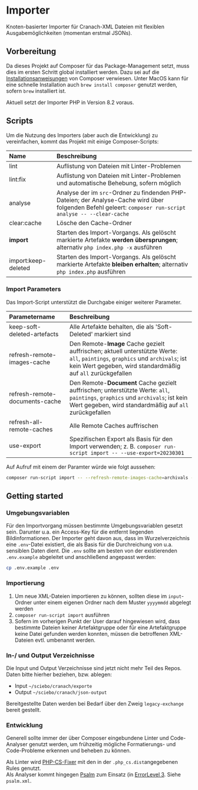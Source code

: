 # Importer

Knoten-basierter Importer für Cranach-XML Dateien mit flexiblen Ausgabemöglichkeiten (momentan erstmal JSONs).


## Vorbereitung 

Da dieses Projekt auf Composer für das Package-Management setzt, muss dies im ersten Schritt global installiert werden.
Dazu sei auf die [Installationsanweisungen](https://getcomposer.org/doc/00-intro.md#installation-linux-unix-macos) von Composer verwiesen.
Unter MacOS kann für eine schnelle Installation auch `brew install composer` genutzt werden, sofern `brew` installiert ist.

Aktuell setzt der Importer PHP in Version 8.2 voraus.

## Scripts
Um die Nutzung des Importers (aber auch die Entwicklung) zu vereinfachen, kommt das Projekt mit einige Composer-Scripts:

| Name | Beschreibung |
| :-- | :-- |
| lint | Auflistung von Dateien mit Linter-Problemen |
| lint:fix | Auflistung von Dateien mit Linter-Problemen und automatische Behebung, sofern möglich |
| analyse | Analyse der  im `src`-Ordner zu findenden PHP-Dateien; der Analyse-Cache wird über folgenden Befehl geleert: `composer run-script analyse -- --clear-cache` |
| clear:cache | Lösche den Cache-Ordner |
| **import** | Starten des Import-Vorgangs. Als gelöscht markierte Artefakte **werden übersprungen**; alternativ  `php index.php -x` ausführen |
| import:keep-deleted | Starten des Import-Vorgangs. Als gelöscht markierte Artefakte **bleiben erhalten**; alternativ  `php index.php` ausführen |

### Import Parameters
Das Import-Script unterstützt die Durchgabe einiger weiterer Parameter.

| Parametername | Beschreibung |
| :-- | :-- |
| keep-soft-deleted-artefacts | Alle Artefakte behalten, die als 'Soft-Deleted' markiert sind |
| refresh-remote-images-cache | Den Remote-**Image** Cache gezielt auffrischen; aktuell unterstützte Werte: `all`, `paintings`, `graphics` und `archivals`; ist kein Wert gegeben, wird standardmäßig auf `all` zurückgefallen |
| refresh-remote-documents-cache | Den Remote-**Document** Cache gezielt auffrischen; unterstützte Werte: `all`, `paintings`, `graphics` und `archivals`; ist kein Wert gegeben, wird standardmäßig auf `all` zurückgefallen |
| refresh-all-remote-caches | Alle Remote Caches auffrischen |
| use-export | Spezifischen Export als Basis für den Import verwenden; z. B. `composer run-script import -- --use-export=20230301` |


Auf Aufruf mit einem der Paramter würde wie folgt aussehen:

```sh
composer run-script import -- --refresh-remote-images-cache=archivals --refresh-remote-documents-cache=archivals
```


## Getting started

### Umgebungsvariablen
Für den Importvorgang müssen bestimmte Umgebungsvariablen gesetzt sein. Darunter u.a. ein Access-Key für die entfernt liegenden Bildinformationen.
Der Importer geht davon aus, dass im Wurzelverzeichnis eine `.env`-Datei existiert, die als Basis für die Durchreichung von u.a. sensiblen Daten dient.
Die `.env` sollte am besten von der existierenden `.env.example` abgeleitet und anschließend angepasst werden:

```bash
cp .env.example .env
```

### Importierung
1. Um neue XML-Dateien importieren zu können, sollten diese im `input`-Ordner unter einem eigenen Ordner nach dem Muster `yyyymmdd` abgelegt werden
2. `composer run-script import` ausführen
3. Sofern im vorherigen Punkt der User darauf hingewiesen wird, dass bestimmte Dateien keiner Artefaktgruppe oder für eine Artefaktgruppe keine Datei gefunden werden konnten, müssen die betroffenen XML-Dateien evtl. umbenannt werden. 

### In-/ und Output Verzeichnisse
Die Input und Output Verzeichnisse sind jetzt nicht mehr Teil des Repos. Daten bitte hierher beziehen, bzw. ablegen:

- Input `~/sciebo/cranach/exporte`
- Output `~/sciebo/cranach/json-output`

Bereitgestellte Daten werden bei Bedarf über den Zweig `legacy-exchange` bereit gestellt. 


### Entwicklung
Generell sollte immer der über Composer eingebundene Linter und Code-Analyser genutzt werden, um frühzeitig mögliche Formatierungs- und Code-Probleme erkennen und beheben zu können.

Als Linter wird [PHP-CS-Fixer](https://github.com/FriendsOfPHP/PHP-CS-Fixer) mit den in der `.php_cs.dist`angegebenen Rules genutzt.  
Als Analyser kommt hingegen [Psalm](https://psalm.dev/) zum Einsatz (in [ErrorLevel 3](https://psalm.dev/docs/running_psalm/error_levels/). Siehe `psalm.xml`.